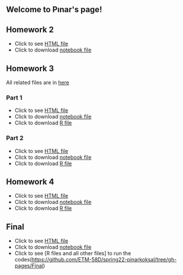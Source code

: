 ## Welcome to Pınar's page!


## Homework 2
* Click to see [HTML file](HW2.html)
* Click to download [notebook file](HW2.ipynb)

## Homework 3
All related files are in [here](https://github.com/ETM-58D/spring22-pinarkoksal)

### Part 1
* Click to see [HTML file](HW3-p1.html)
* Click to download [notebook file](HW3-p1.jpynb)
* Click to download [R file](HW3-p1.R)

### Part 2
* Click to see [HTML file](HW3-p2.html)
* Click to download [notebook file](HW3-p2.jpynb)
* Click to download [R file](HW3-p2.R)

## Homework 4
* Click to see [HTML file](HW4.html)
* Click to download [notebook file](HW4.jpynb)
* Click to download [R file](HW4.R)

## Final
* Click to see [HTML file](Final/PinarKoksal_Final.html)
* Click to download [notebook file](Final/PinarKoksal_Final.ipynb)
* Click to see [R files and all other files] to run the codes(https://github.com/ETM-58D/spring22-pinarkoksal/tree/gh-pages/Final)
